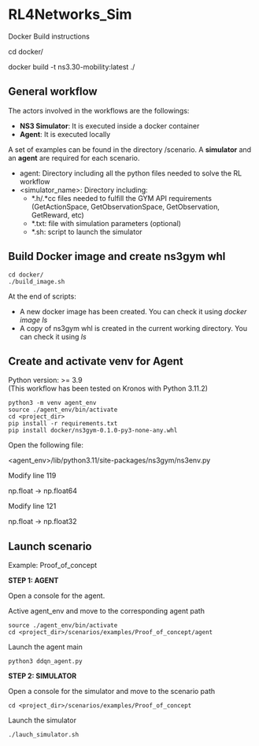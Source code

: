 # RL4Networks_Sim



Docker Build instructions

cd docker/

docker build -t ns3.30-mobility:latest ./

## General workflow
The actors involved in the workflows are the followings:
* **NS3 Simulator**: It is executed inside a docker container
* **Agent**: It is executed locally

A set of examples can be found in the directory /scenario. 
A **simulator** and an **agent** are required for each scenario.
* agent: Directory including all the python files needed to solve the RL workflow
* <simulator_name>: Directory including:
  * *.h/.*cc files needed to fulfill the GYM API requirements (GetActionSpace, GetObservationSpace, GetObservation, GetReward, etc)
  * *.txt: file with simulation parameters (optional)
  * *.sh: script to launch the simulator

## Build Docker image and create ns3gym whl

```console
cd docker/
./build_image.sh
```

At the end of scripts: 
* A new docker image has been created. You can check it using *docker image ls*
* A copy of ns3gym whl is created in the current working directory. You can check it using *ls*

## Create and activate venv for Agent 

Python version: >= 3.9  
(This workflow has been tested on Kronos with Python 3.11.2)

```console
python3 -m venv agent_env
source ./agent_env/bin/activate
cd <project_dir>
pip install -r requirements.txt
pip install docker/ns3gym-0.1.0-py3-none-any.whl
```

Open the following file:

<agent_env>/lib/python3.11/site-packages/ns3gym/ns3env.py

Modify line 119

np.float -> np.float64

Modify line 121

np.float -> np.float32

## Launch scenario

Example: Proof_of_concept


**STEP 1: AGENT** 

Open a console for the agent. 

Active agent_env and move to the corresponding agent path
```console
source ./agent_env/bin/activate
cd <project_dir>/scenarios/examples/Proof_of_concept/agent
```

Launch the agent main 
```console
python3 ddqn_agent.py
```

**STEP 2: SIMULATOR**

Open a console for the simulator and move to the scenario path

```console
cd <project_dir>/scenarios/examples/Proof_of_concept
```

Launch the simulator 

```console
./lauch_simulator.sh
```


